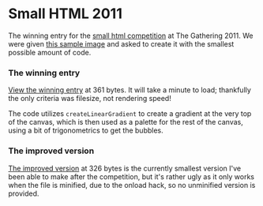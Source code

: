 Small HTML 2011
===============

The winning entry for the [small html competition](http://www.gathering.org/tg11/en/creative/competitions/small-html/) at The Gathering 2011. 
We were given [this sample image](http://haeric.github.com/small-html-2011/sample.png) and asked to create it with 
the smallest possible amount of code. 

### The winning entry
[View the winning entry](http://haeric.github.com/small-html-2011/entry_minified.html) at 361 bytes. It will take a minute to load; thankfully the only criteria was filesize, not rendering speed!

The code utilizes `createLinearGradient` to create a gradient at the very top of the canvas, 
which is then used as a palette for the rest of the canvas, using a bit of trigonometrics to get the bubbles.

### The improved version
[The improved version](http://haeric.github.com/small-html-2011/improved_minified.html) at 326 bytes is the currently smallest version I've been able to make after the competition, but it's rather ugly as it
only works when the file is minified, due to the onload hack, so no unminified version is provided.

